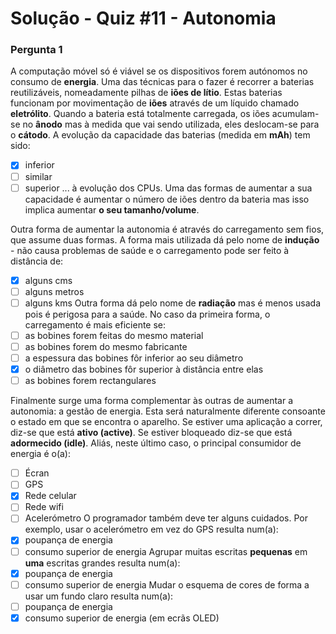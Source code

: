 # Solução - Quiz #11 - Autonomia

### Pergunta 1

A computação móvel só é viável se os dispositivos forem autónomos no consumo de **energia**. Uma das técnicas para o fazer é recorrer a baterias reutilizáveis, nomeadamente pilhas de **iões de lítio**. Estas baterias funcionam por movimentação de **iões** através de um líquido chamado **eletrólito**. Quando a bateria está totalmente carregada, os iões acumulam-se no **ânodo** mas à medida que vai sendo utilizada, eles deslocam-se para o **cátodo**. A evolução da capacidade das baterias (medida em **mAh**) tem sido:
- [x] inferior
- [ ] similar
- [ ] superior
... à evolução dos CPUs. Uma das formas de aumentar a sua capacidade é aumentar o número de iões dentro da bateria mas isso implica aumentar **o seu tamanho/volume**.

Outra forma de aumentar la autonomia é através do carregamento sem fios, que assume duas formas. A forma mais utilizada dá pelo nome de **indução** - não causa problemas de saúde e o carregamento pode ser feito à distância de:
- [x] alguns cms
- [ ] alguns metros
- [ ] alguns kms
Outra forma dá pelo nome de **radiação** mas é menos usada pois é perigosa para a saúde. No caso da primeira forma, o carregamento é mais eficiente se:
- [ ] as bobines forem feitas do mesmo material
- [ ] as bobines forem do mesmo fabricante
- [ ] a espessura das bobines fôr inferior ao seu diâmetro
- [x] o diâmetro das bobines fôr superior à distância entre elas
- [ ] as bobines forem rectangulares

Finalmente surge uma forma complementar às outras de aumentar a autonomia: a gestão de energia. Esta será naturalmente diferente consoante o estado em que se encontra o aparelho. Se estiver uma aplicação a correr, diz-se que está **ativo (active)**. Se estiver bloqueado diz-se que está **adormecido (idle)**. Aliás, neste último caso, o principal consumidor de energia é o(a):
- [ ] Écran
- [ ] GPS
- [x] Rede celular
- [ ] Rede wifi
- [ ] Acelerómetro
O programador também deve ter alguns cuidados. Por exemplo, usar o acelerómetro em vez do GPS resulta num(a):
- [x] poupança de energia
- [ ] consumo superior de energia
Agrupar muitas escritas **pequenas** em **uma** escritas grandes resulta num(a):
- [x] poupança de energia
- [ ] consumo superior de energia
Mudar o esquema de cores de forma a usar um fundo claro resulta num(a):
- [ ] poupança de energia
- [x] consumo superior de energia (em ecrãs OLED) 